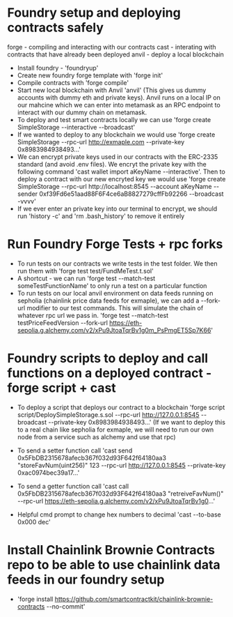 # Foundry setup and deploying contracts safely #

forge - compiling and interacting with our contracts
cast - interating with contracts that have already been deployed
anvil - deploy a local blockchain

- Install foundry - 'foundryup'
- Create new foundry forge template with 'forge init'
- Compile contracts with 'forge compile'
- Start new local blockchain with Anvil 'anvil' (This gives us dummy accounts with dummy eth and private keys). Anvil runs on a local IP on our mahcine which we can enter into metamask as an RPC endpoint to interact with our dummy chain on metamask.
- To deploy and test smart contracts locally we can use 'forge create SimpleStorage --interactive --broadcast'
- If we wanted to deploy to any blockchain we would use 'forge create SimpleStorage --rpc-url http://exmaple.com --private-key 0x8983984938493...'
- We can encrypt private keys used in our contracts with the ERC-2335 standard (and avoid .env files). We encryt the private key with the following command 'cast wallet import aKeyName --interactive'. Then to deploy a contract with our new encryted key we would use 'forge create SimpleStorage --rpc-url http://localhost:8545 --account aKeyName --sender 0xf39Fd6e51aad88F6F4ce6aB8827279cffFb92266 --broadcast -vvvv'
- If we ever enter an private key into our terminal to encrypt, we should run 'history -c' and 'rm .bash_history' to remove it entirely

# Run Foundry Forge Tests + rpc forks #
- To run tests on our contracts we write tests in the test folder. We then run them with 'forge test test/FundMeTest.t.sol'
- A shortcut - we can run 'forge test --match-test someTestFunctionName' to only run a test on a particular function
- To run tests on our local anvil environment on data feeds running on sepholia (chainlink price data feeds for exmaple), we can add a --fork-url modifier to our test commands. This will simulate the chain of whatever rpc url we pass in. 'forge test --match-test testPriceFeedVersion --fork-url https://eth-sepolia.g.alchemy.com/v2/xPu9JtoaTqrBv1g0m_PsPmgET5Sp7K66'


# Foundry scripts to deploy and call functions on a deployed contract - forge script + cast # 
- To deploy a script that deploys our contract to a blockchain 'forge script script/DeploySimpleStorage.s.sol --rpc-url http://127.0.0.1:8545 --broadcast --private-key 0x8983984938493...' (If we want to deploy this to a real chain like sepholia for exmaple, we will need to run our own node from a service such as alchemy and use that rpc)

- To send a setter function call
'cast send 0x5FbDB2315678afecb367f032d93F642f64180aa3 "storeFavNum(uint256)" 123 --rpc-url http://127.0.0.1:8545 --private-key 0xac0974bec39a17...'

- To send a getter function call
'cast call 0x5FbDB2315678afecb367f032d93F642f64180aa3 "retreiveFavNum()" --rpc-url https://eth-sepolia.g.alchemy.com/v2/xPu9JtoaTqrBv1g0...'

- Helpful cmd prompt to change hex numbers to decimal
'cast --to-base 0x000 dec'

# Install Chainlink Brownie Contracts repo to be able to use chainlink data feeds in our foundry setup
- 'forge install https://github.com/smartcontractkit/chainlink-brownie-contracts --no-commit'